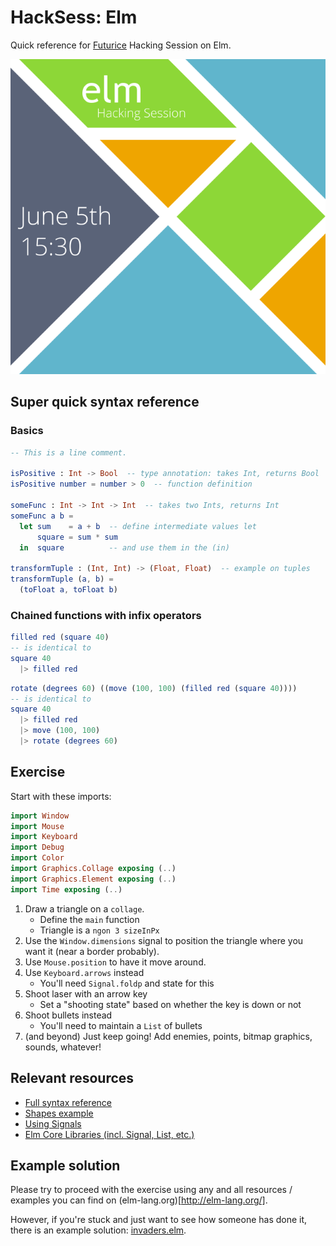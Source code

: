 # HackSess: Elm

Quick reference for [Futurice](http://www.futurice.com/) Hacking Session on Elm.

![](res/hacksess-elm.png)

## Super quick syntax reference

### Basics

```elm
-- This is a line comment.

isPositive : Int -> Bool  -- type annotation: takes Int, returns Bool
isPositive number = number > 0  -- function definition

someFunc : Int -> Int -> Int  -- takes two Ints, returns Int
someFunc a b =
  let sum    = a + b  -- define intermediate values let
      square = sum * sum
  in  square          -- and use them in the (in)

transformTuple : (Int, Int) -> (Float, Float)  -- example on tuples
transformTuple (a, b) =
  (toFloat a, toFloat b)
```

### Chained functions with infix operators

```elm
filled red (square 40)
-- is identical to
square 40
  |> filled red
```

```elm
rotate (degrees 60) ((move (100, 100) (filled red (square 40))))
-- is identical to
square 40
  |> filled red
  |> move (100, 100)
  |> rotate (degrees 60)
```

## Exercise

Start with these imports:
```elm
import Window
import Mouse
import Keyboard
import Debug
import Color
import Graphics.Collage exposing (..)
import Graphics.Element exposing (..)
import Time exposing (..)
```

1. Draw a triangle on a `collage`.
    - Define the `main` function
    - Triangle is a `ngon 3 sizeInPx`
2. Use the `Window.dimensions` signal to position the triangle where you want it (near a border probably).
3. Use `Mouse.position` to have it move around.
4. Use `Keyboard.arrows` instead
    - You'll need `Signal.foldp` and state for this
5. Shoot laser with an arrow key
    - Set a "shooting state" based on whether the key is down or not
6. Shoot bullets instead
    - You'll need to maintain a `List` of bullets
7. (and beyond) Just keep going! Add enemies, points, bitmap graphics, sounds, whatever!

## Relevant resources

- [Full syntax reference](http://elm-lang.org/learn/Syntax.elm)
- [Shapes example](http://elm-lang.org/edit/examples/Elements/Shapes.elm)
- [Using Signals](http://elm-lang.org/learn/Using-Signals.elm)
- [Elm Core Libraries (incl. Signal, List, etc.)](http://package.elm-lang.org/packages/elm-lang/core/2.0.1)

## Example solution

Please try to proceed with the exercise using any and all resources / examples you can find on (elm-lang.org)[http://elm-lang.org/].

However, if you're stuck and just want to see how someone has done it, there is an example solution: [invaders.elm](invaders.elm).

